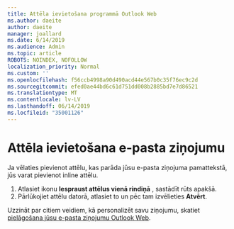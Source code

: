 ```yaml
---
title: Attēla ievietošana programmā Outlook Web
ms.author: daeite
author: daeite
manager: joallard
ms.date: 6/14/2019
ms.audience: Admin
ms.topic: article
ROBOTS: NOINDEX, NOFOLLOW
localization_priority: Normal
ms.custom: ''
ms.openlocfilehash: f56ccb4998a90d490acd44e567b0c35f76ec9c2d
ms.sourcegitcommit: efed0ae44bd6c61d751dd008b2885bd7e7d86521
ms.translationtype: MT
ms.contentlocale: lv-LV
ms.lasthandoff: 06/14/2019
ms.locfileid: "35001126"
---
```

# <a name="insert-a-picture-in-an-email-message"></a>Attēla ievietošana e-pasta ziņojumu

Ja vēlaties pievienot attēlu, kas parāda jūsu e-pasta ziņojuma pamattekstā, jūs varat pievienot inline attēlu.

1. Atlasiet ikonu **Iespraust attēlus vienā rindiņā** , sastādīt rūts apakšā.
1. Pārlūkojiet attēlu datorā, atlasiet to un pēc tam izvēlieties **Atvērt**.

Uzzināt par citiem veidiem, kā personalizēt savu ziņojumu, skatiet [pielāgošana jūsu e-pasta ziņojumu Outlook Web](https://support.office.com/article/079442eb-6b41-4ff5-b6e0-a83d3967ac41).
